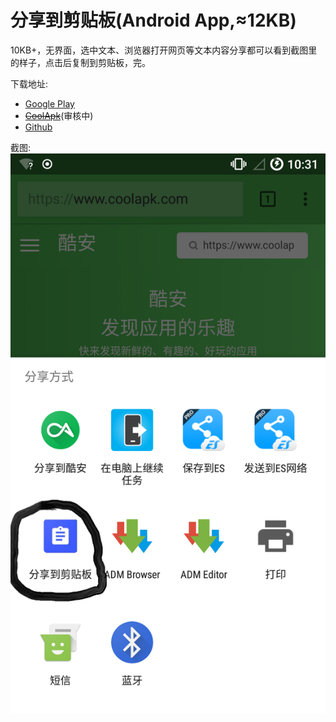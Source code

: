 # 分享到剪贴板(Android App,≈12KB)
10KB+，无界面，选中文本、浏览器打开网页等文本内容分享都可以看到截图里的样子，点击后复制到剪贴板，完。

下载地址:
- [Google Play](https://play.google.com/store/apps/details?id=com.zhihaofans.share_to_clipboard)
- ~~[CoolApk](https://www.coolapk.com/apk/163388)~~(审核中)
- [Github](https://github.com/zhihaofans/com.zhihaofans.share_to_clipboard/releases/latest)

截图:
![Screenshot](image/Screenshot.png)
